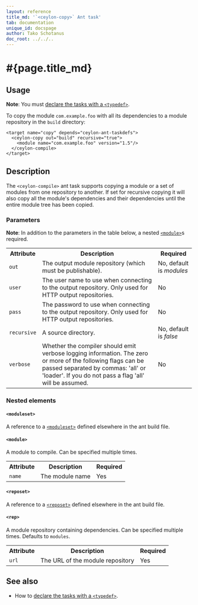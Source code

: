 ```yaml
---
layout: reference
title_md: '`<ceylon-copy>` Ant task'
tab: documentation
unique_id: docspage
author: Tako Schotanus
doc_root: ../../..
---
```


# #{page.title_md}

## Usage 

**Note**: You must [declare the tasks with a `<typedef>`](../ant).

To copy the module `com.example.foo` with all its dependencies
to a module repository in the `build` directory:

<!-- lang: xml -->
    <target name="copy" depends="ceylon-ant-taskdefs">
      <ceylon-copy out="build" recursive="true">
        <module name="com.example.foo" version="1.5"/>
      </ceylon-compile>
    </target>

## Description

The `<ceylon-compile>` ant task supports copying a module or a set of
modules from one repository to another. If set for recursive copying
it will also copy all the module's dependencies and their dependencies
until the entire module tree has been copied.

### Parameters

**Note**: In addition to the parameters in the table below, 
a nested [`<module>`](#module)s required.

<table class="ant-parameters">
<tbody>
<tr>
<th>Attribute</th>
<th>Description</th>
<th>Required</th>
</tr>

<tr>
<td><code>out</code></td>
<td>The output module repository (which must be publishable).</td>
<td>No, default is <i>modules</i></td>
</tr>

<tr>
<td><code>user</code></td>
<td>The user name to use when connecting to the output repository. Only used for HTTP output repositories.</td>
<td>No</td>
</tr>

<tr>
<td><code>pass</code></td>
<td>The password to use when connecting to the output repository. Only used for HTTP output repositories.</td>
<td>No</td>
</tr>

<tr>
<td><code>recursive</code></td>
<td>A source directory.</td>
<td>No, default is <i>false</i></td>
</tr>

<tr>
<td><code>verbose</code></td>
<td>Whether the compiler should emit verbose logging information. The zero or more of the
following flags can be passed separated by commas: 'all' or 'loader'. If you do not pass
a flag 'all' will be assumed.</td>
<td>No</td>
</tr>

</tbody>
</table>

### Nested elements

#### `<moduleset>`

A reference to a [`<moduleset>`](../ant#reposet) defined elsewhere in the 
ant build file. 

#### `<module>`

A module to compile. Can be specified multiple times.

<table class="ant-parameters">
<tbody>
<tr>
<th>Attribute</th>
<th>Description</th>
<th>Required</th>
</tr>

<tr>
<td><code>name</code></td>
<td>The module name</td>
<td>Yes</td>
</tr>

</tbody>
</table>

#### `<reposet>`
A reference to a [`<reposet>`](../ant#reposet) defined elsewhere in the 
ant build file. 

#### `<rep>`
A module repository containing dependencies. Can be specified multiple times. Defaults to `modules`.

<table class="ant-parameters">
<tbody>
<tr>
<th>Attribute</th>
<th>Description</th>
<th>Required</th>
</tr>

<tr>
<td><code>url</code></td>
<td>The URL of the module repository</td>
<td>Yes</td>
</tr>

</tbody>
</table>

## See also

* How to [declare the tasks with a `<typedef>`](../ant).

